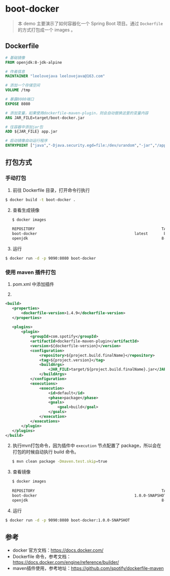 # boot-docker

> 本 demo 主要演示了如何容器化一个  Spring Boot 项目。通过 `Dockerfile` 的方式打包成一个 images 。

## Dockerfile

```dockerfile
# 基础镜像
FROM openjdk:8-jdk-alpine

# 作者信息
MAINTAINER "leelovejava leelovejava@163.com"

# 添加一个存储空间
VOLUME /tmp

# 暴露8080端口
EXPOSE 8080

# 添加变量，如果使用dockerfile-maven-plugin，则会自动替换这里的变量内容
ARG JAR_FILE=target/boot-docker.jar

# 往容器中添加jar包
ADD ${JAR_FILE} app.jar

# 启动镜像自动运行程序
ENTRYPOINT ["java","-Djava.security.egd=file:/dev/urandom","-jar","/app.jar"]
```

## 打包方式

### 手动打包

1. 前往 Dockerfile 目录，打开命令行执行

```bash
$ docker build -t boot-docker .
```

2. 查看生成镜像

```bash
   $ docker images
   
   REPOSITORY                                                        TAG                 IMAGE ID            CREATED             SIZE
   boot-docker                                           latest	      bc29a29ffca0        2 hours ago         119MB
   openjdk                                                           8-jdk-alpine        97bc1352afde        5 weeks ago         103MB
```

3. 运行

```bash
$ docker run -d -p 9090:8080 boot-docker
```

###  使用 maven 插件打包

1. pom.xml 中添加插件

2. 
```xml
<build>
   <properties>
       <dockerfile-version>1.4.9</dockerfile-version>
   </properties>
   
   <plugins>      
       <plugin>
           <groupId>com.spotify</groupId>
           <artifactId>dockerfile-maven-plugin</artifactId>
           <version>${dockerfile-version}</version>
           <configuration>
               <repository>${project.build.finalName}</repository>
               <tag>${project.version}</tag>
               <buildArgs>
                   <JAR_FILE>target/${project.build.finalName}.jar</JAR_FILE>
               </buildArgs>
           </configuration>
           <executions>
               <execution>
                   <id>default</id>
                   <phase>package</phase>
                   <goals>
                       <goal>build</goal>
                   </goals>
               </execution>
           </executions>
       </plugin>
   </plugins>
</build>
```

2. 执行mvn打包命令，因为插件中 `execution` 节点配置了 package，所以会在打包的时候自动执行 build 命令。

```bash
   $ mvn clean package -Dmaven.test.skip=true
```

3. 查看镜像

```bash
   $ docker images
   
   REPOSITORY                                                        TAG                 IMAGE ID            CREATED             SIZE
   boot-docker                                           1.0.0-SNAPSHOT      bc29a29ffca0        2 hours ago         119MB
   openjdk                                                           8-jdk-alpine        97bc1352afde        5 weeks ago         103MB
```

4. 运行

```bash
$ docker run -d -p 9090:8080 boot-docker:1.0.0-SNAPSHOT
```

## 参考

- docker 官方文档：https://docs.docker.com/
- Dockerfile 命令，参考文档：https://docs.docker.com/engine/reference/builder/
- maven插件使用，参考地址：https://github.com/spotify/dockerfile-maven

